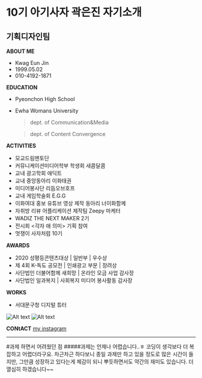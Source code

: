 10기 아기사자 곽은진 자기소개
=============
기획디자인팀
-------------

**ABOUT ME**
* Kwag Eun Jin
* 1999.05.02
* 010-4192-1871

**EDUCATION**
* Pyeonchon High School 
* Ewha Womans University
  > dept. of Communication&Media
  
  > dept. of Content Convergence


**ACTIVITIES**
* 모교드림멘토단
* 커뮤니케이션미디어학부 학생회 새콤달콤
* 교내 광고학회 애딕트
* 교내 중앙동아리 이화태권
* 미디어봉사단 리듬오브호프
* 교내 게임학술회 E.G.G
* 이화여대 홍보 유튜브 영상 제작 동아리 너이화함께
* 자취방 리뷰 어플리케이션 제작팀 Zeepy 마케터
* WADIZ THE NEXT MAKER 2기
* 전시회 <각자 애 의미> 기획 참여
* 멋쟁이 사자처럼 10기

**AWARDS**
* 2020 성평등콘텐츠대상 | 일반부 | 우수상
* 제 4회 K-독도 공모전 | 인쇄광고 부문 | 장려상
* 사단법인 더불어함께 새희망 | 온라인 모금 사업 감사장
* 사단법인 일과복지 | 사회복지 미디어 봉사활동 감사장

**WORKS**
* 서대문구청 디지털 튜터


![Alt text](/path/to/img.jpg)
![Alt text](/path/to/img.jpg"me")


**CONtACT**
[my instagram][id]

[id]: URL "https://www.instagram.com/_g_zin__/"

***
#과제 하면서 어려웠던 점
#####과제는 언제나 어렵습니다..ㅎ 코딩이 생각보다 더 복잡하고 어렵더라구요. 차근차근 하다보니 종일 과제만 하고 있을 정도로 많은 시간이 들지만, 그만큼 성장하고 있다는게 체감이 되니 뿌듯하면서도 약간의 재미도 있습니다. 더 열심히 하겠습니다~~
